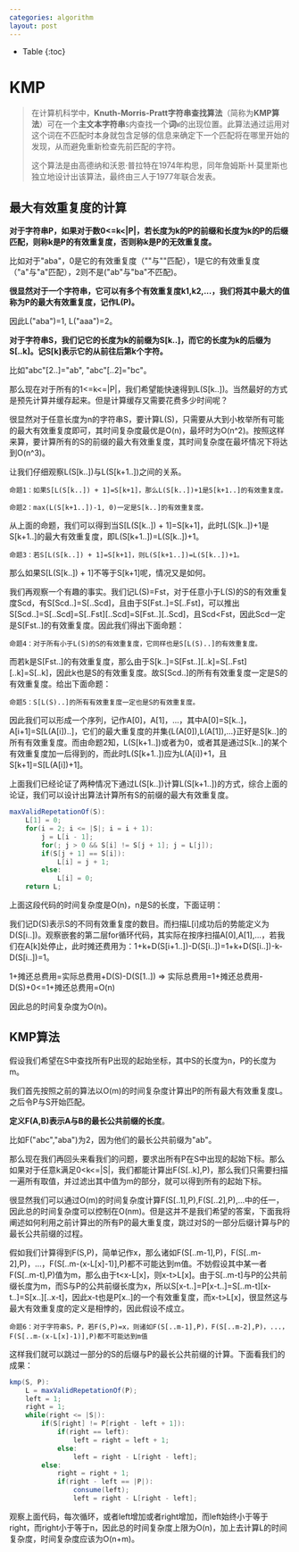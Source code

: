 ```yaml
---
categories: algorithm
layout: post
---
```


- Table
{:toc}
# KMP

> 在计算机科学中，**Knuth-Morris-Pratt字符串查找算法**（简称为**KMP算法**）可在一个**主文本字符串**`S`内查找一个**词**`W`的出现位置。此算法通过运用对这个词在不匹配时本身就包含足够的信息来确定下一个匹配将在哪里开始的发现，从而避免重新检查先前匹配的字符。
>
> 这个算法是由高德纳和沃恩·普拉特在1974年构思，同年詹姆斯·H·莫里斯也独立地设计出该算法，最终由三人于1977年联合发表。

## 最大有效重复度的计算

**对于字符串P，如果对于数0<=k<|P|，若长度为k的P的前缀和长度为k的P的后缀匹配，则称k是P的有效重复度，否则称k是P的无效重复度。**

比如对于"aba"，0是它的有效重复度（""与""匹配），1是它的有效重复度（"a"与"a"匹配），2则不是("ab"与"ba"不匹配)。

**很显然对于一个字符串，它可以有多个有效重复度k1,k2,...，我们将其中最大的值称为P的最大有效重复度，记作L(P)。**

因此L("aba")=1, L("aaa")=2。

**对于字符串S，我们记它的长度为k的前缀为S[k..]，而它的长度为k的后缀为S[..k]。记S[k]表示它的从前往后第k个字符。**

比如"abc"[2..]="ab", "abc"[..2]="bc"。

那么现在对于所有的1<=k<=|P|，我们希望能快速得到L(S[k..])。当然最好的方式是预先计算并缓存起来。但是计算缓存又需要花费多少时间呢？

很显然对于任意长度为n的字符串S，要计算L(S)，只需要从大到小枚举所有可能的最大有效重复度即可，其时间复杂度最优是O(n)，最坏时为O(n^2)。按照这样来算，要计算所有的S的前缀的最大有效重复度，其时间复杂度在最坏情况下将达到O(n^3)。

让我们仔细观察L(S[k..])与L(S[k+1..])之间的关系。

```
命题1：如果S[L(S[k..]) + 1]=S[k+1]，那么L(S[k..])+1是S[k+1..]的有效重复度。
```

```
命题2：max(L(S[k+1..])-1, 0)一定是S[k..]的有效重复度。
```

从上面的命题，我们可以得到当S[L(S[k..]) + 1]=S[k+1]，此时L(S[k..])+1是S[k+1..]的最大有效重复度，即L(S[k+1..])=L(S[k..])+1。

```
命题3：若S[L(S[k..]) + 1]=S[k+1]，则L(S[k+1..])=L(S[k..])+1。
```

那么如果S[L(S[k..]) + 1]不等于S[k+1]呢，情况又是如何。

我们再观察一个有趣的事实。我们记L(S)=Fst，对于任意小于L(S)的S的有效重复度Scd，有S[Scd..]=S[..Scd]，且由于S[Fst..]=S[..Fst]，可以推出S[Scd..]=S[..Scd]=S\[..Fst\]\[..Scd\]=S\[Fst..]\[..Scd]，且Scd<Fst，因此Scd一定是S[Fst..]的有效重复度。因此我们得出下面命题：

```
命题4：对于所有小于L(S)的S的有效重复度，它同样也是S[L(S)..]的有效重复度。
```

而若k是S[Fst..]的有效重复度，那么由于S[k..]=S\[Fst..\]\[..k]=S\[..Fst\]\[..k\]=S[..k]，因此k也是S的有效重复度。故S[Scd..]的所有有效重复度一定是S的有效重复度。给出下面命题：

```
命题5：S[L(S)..]的所有有效重复度一定也是S的有效重复度。
```

因此我们可以形成一个序列，记作A[0]，A[1]，...，其中A[0]=S[k..]，A[i+1]=S[L(A[i])..]，它们的最大重复度的并集{L(A[0]),L(A[1]),...}正好是S[k..]的所有有效重复度。而由命题2知，L(S[k+1..])或者为0，或者其是通过S[k..]的某个有效重复度加一后得到的，而此时L(S[k+1..])应为L(A[i])+1，且S[k+1]=S[L(A[i])+1]。

上面我们已经论证了两种情况下通过L(S[k..])计算L(S[k+1..])的方式，综合上面的论证，我们可以设计出算法计算所有S的前缀的最大有效重复度。

```java
maxValidRepetationOf(S):
	L[1] = 0;
	for(i = 2; i <= |S|; i = i + 1):
        j = L[i - 1];
		for(; j > 0 && S[i] != S[j + 1]; j = L[j]);
		if(S[j + 1] == S[i]):
			L[i] = j + 1;
		else:
			L[i] = 0;
	return L;
```

上面这段代码的时间复杂度是O(n)，n是S的长度，下面证明：

我们记D(S)表示S的不同有效重复度的数目。而扫描L[i]成功后的势能定义为D(S[i..])。观察嵌套的第二层for循环代码，其实际在按序扫描A[0],A[1],...，若我们在A[k]处停止，此时摊还费用为：1+k+D(S[i+1..])-D(S[i..])=1+k+D(S[i..])-k-D(S[i..])=1。

1+摊还总费用=实际总费用+D(S)-D(S[1..])
=>
实际总费用=1+摊还总费用-D(S)+0<=1+摊还总费用=O(n)

因此总的时间复杂度为O(n)。

## KMP算法

假设我们希望在S中查找所有P出现的起始坐标，其中S的长度为n，P的长度为m。

我们首先按照之前的算法以O(m)的时间复杂度计算出P的所有最大有效重复度L。之后令P与S开始匹配。

**定义F(A,B)表示A与B的最长公共前缀的长度**。

比如F("abc","aba")为2，因为他们的最长公共前缀为"ab"。

那么现在我们再回头来看我们的问题，要求出所有P在S中出现的起始下标。那么如果对于任意k满足0<k<=|S|，我们都能计算出F(S[..k],P)，那么我们只需要扫描一遍所有取值，并过滤出其中值为m的部分，就可以得到所有的起始下标。

很显然我们可以通过O(m)的时间复杂度计算F(S[..1],P),F(S[..2],P),...中的任一，因此总的时间复杂度可以控制在O(nm)。但是这并不是我们希望的答案，下面我将阐述如何利用之前计算出的所有P的最大重复度，跳过对S的一部分后缀计算与P的最长公共前缀的过程。

假如我们计算得到F(S,P)，简单记作x，那么诸如F(S[..m-1],P)，F(S[..m-2],P)，...，F(S[..m-(x-L[x]-1)],P)都不可能达到m值。不妨假设其中某一者F(S[..m-t],P)值为m，那么由于t<x-L[x]，则x-t>L[x]。由于S[..m-t]与P的公共前缀长度为m，而S与P的公共前缀长度为x，所以S[x-t..]=P[x-t..]=S\[..m-t\][x-t..]=S\[x..\][..x-t]，因此x-t也是P[x..]的一个有效重复度，而x-t>L[x]，很显然这与最大有效重复度的定义是相悖的，因此假设不成立。

```
命题6：对于字符串S，P，若F(S,P)=x，则诸如F(S[..m-1],P)，F(S[..m-2],P)，...，F(S[..m-(x-L[x]-1)],P)都不可能达到m值
```

这样我们就可以跳过一部分的S的后缀与P的最长公共前缀的计算。下面看我们的成果：

```java
kmp(S, P):
	L = maxValidRepetationOf(P);
	left = 1;
	right = 1;
	while(right <= |S|):
		if(S[right] != P[right - left + 1]):
			if(right == left):
				left = right = left + 1;
			else:
				left = right - L[right - left];
		else:
			right = right + 1;
			if(right - left == |P|):
                consume(left);
				left = right - L[right - left];
```

观察上面代码，每次循环，或者left增加或者right增加，而left始终小于等于right，而right小于等于n，因此总的时间复杂度上限为O(n)，加上去计算L的时间复杂度，时间复杂度应该为O(n+m)。